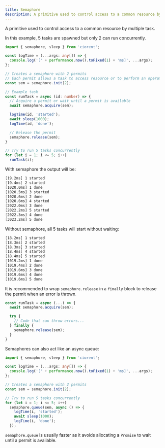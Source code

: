 ```yaml
---
title: Semaphore
description: A primitive used to control access to a common resource by multiple task.
---
```


A primitive used to control access to a common resource by multiple task.

In this example, 5 tasks are spawned but only 2 can run concurrently.
```ts {9, 14, 21}
import { semaphore, sleep } from 'ciorent';

const logTime = (...args: any[]) => {
  console.log('[' + performance.now().toFixed(1) + 'ms]', ...args);
};

// Creates a semaphore with 2 permits
// Each permit allows a task to access resource or to perform an operation concurrently
const sem = semaphore.init(2);

// Example task
const runTask = async (id: number) => {
  // Acquire a permit or wait until a permit is available
  await semaphore.acquire(sem);

  logTime(id, 'started');
  await sleep(1000);
  logTime(id, 'done');

  // Release the permit
  semaphore.release(sem);
}

// Try to run 5 tasks concurrently
for (let i = 1; i <= 5; i++)
  runTask(i);
```

With semaphore the output will be:
```txt showLineNumbers=false
[19.2ms] 1 started
[19.4ms] 2 started
[1020.0ms] 1 done
[1020.5ms] 3 started
[1020.6ms] 2 done
[1020.6ms] 4 started
[2022.0ms] 3 done
[2022.2ms] 5 started
[2022.3ms] 4 done
[3023.2ms] 5 done
```

Without semaphore, all 5 tasks will start without waiting:
```txt showLineNumbers=false
[18.2ms] 1 started
[18.3ms] 2 started
[18.3ms] 3 started
[18.4ms] 4 started
[18.4ms] 5 started
[1019.2ms] 1 done
[1019.4ms] 2 done
[1019.6ms] 3 done
[1019.6ms] 4 done
[1019.6ms] 5 done
```

It is recommended to wrap `semaphore.release` in a `finally` block to release the permit when an error is thrown.
```ts
const runTask = async (...) => {
  await semaphore.acquire(sem);

  try {
    // Code that can throw errors...
  } finally {
    semaphore.release(sem);
  }
}
```

Semaphores can also act like an async queue:
```ts
import { semaphore, sleep } from 'ciorent';

const logTime = (...args: any[]) => {
  console.log('[' + performance.now().toFixed(1) + 'ms]', ...args);
};

// Creates a semaphore with 2 permits
const sem = semaphore.init(2);

// Try to run 5 tasks concurrently
for (let i = 1; i <= 5; i++)
  semaphore.queue(sem, async () => {
    logTime(i, 'started');
    await sleep(1000);
    logTime(i, 'done');
  });
```

`semaphore.queue` is usually faster as it avoids allocating a `Promise` to wait until a permit is available.

